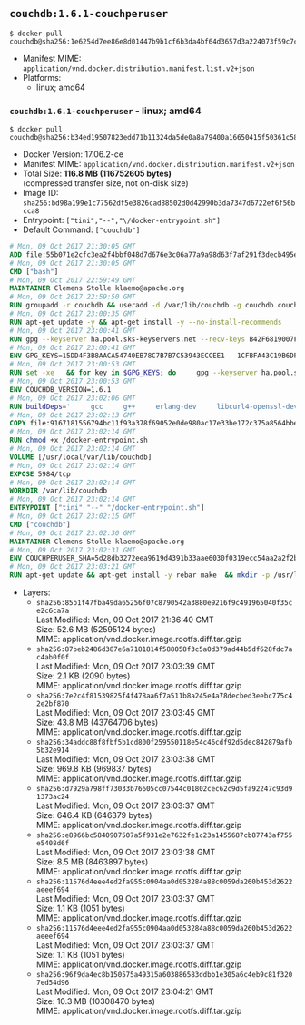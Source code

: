 ## `couchdb:1.6.1-couchperuser`

```console
$ docker pull couchdb@sha256:1e6254d7ee86e8d01447b9b1cf6b3da4bf64d3657d3a224073f59c7ce3873cd9
```

-	Manifest MIME: `application/vnd.docker.distribution.manifest.list.v2+json`
-	Platforms:
	-	linux; amd64

### `couchdb:1.6.1-couchperuser` - linux; amd64

```console
$ docker pull couchdb@sha256:b34ed19507823edd71b11324da5de0a8a79400a16650415f50361c58ac5c05f1
```

-	Docker Version: 17.06.2-ce
-	Manifest MIME: `application/vnd.docker.distribution.manifest.v2+json`
-	Total Size: **116.8 MB (116752605 bytes)**  
	(compressed transfer size, not on-disk size)
-	Image ID: `sha256:bd98a199e1c77562df5e3826cad88502d0d42990b3da7347d6722ef6f56bcca8`
-	Entrypoint: `["tini","--","\/docker-entrypoint.sh"]`
-	Default Command: `["couchdb"]`

```dockerfile
# Mon, 09 Oct 2017 21:30:05 GMT
ADD file:55b071e2cfc3ea2f4bbf048d7d676e3c06a77a9a98d63f7af291f3decb495ec8 in / 
# Mon, 09 Oct 2017 21:30:05 GMT
CMD ["bash"]
# Mon, 09 Oct 2017 22:59:49 GMT
MAINTAINER Clemens Stolle klaemo@apache.org
# Mon, 09 Oct 2017 22:59:50 GMT
RUN groupadd -r couchdb && useradd -d /var/lib/couchdb -g couchdb couchdb
# Mon, 09 Oct 2017 23:00:35 GMT
RUN apt-get update -y && apt-get install -y --no-install-recommends     ca-certificates     curl     erlang-nox     libicu52     libmozjs185-1.0     libnspr4     libnspr4-0d   && rm -rf /var/lib/apt/lists/*
# Mon, 09 Oct 2017 23:00:41 GMT
RUN gpg --keyserver ha.pool.sks-keyservers.net --recv-keys B42F6819007F00F88E364FD4036A9C25BF357DD4   && curl -o /usr/local/bin/gosu -fSL "https://github.com/tianon/gosu/releases/download/1.7/gosu-$(dpkg --print-architecture)"   && curl -o /usr/local/bin/gosu.asc -fSL "https://github.com/tianon/gosu/releases/download/1.7/gosu-$(dpkg --print-architecture).asc"   && gpg --verify /usr/local/bin/gosu.asc   && rm /usr/local/bin/gosu.asc   && chmod +x /usr/local/bin/gosu   && gpg --keyserver ha.pool.sks-keyservers.net --recv-keys 6380DC428747F6C393FEACA59A84159D7001A4E5   && curl -o /usr/local/bin/tini -fSL "https://github.com/krallin/tini/releases/download/v0.9.0/tini"   && curl -o /usr/local/bin/tini.asc -fSL "https://github.com/krallin/tini/releases/download/v0.9.0/tini.asc"   && gpg --verify /usr/local/bin/tini.asc   && rm /usr/local/bin/tini.asc   && chmod +x /usr/local/bin/tini
# Mon, 09 Oct 2017 23:00:41 GMT
ENV GPG_KEYS=15DD4F3B8AACA54740EB78C7B7B7C53943ECCEE1   1CFBFA43C19B6DF4A0CA3934669C02FFDF3CEBA3   25BBBAC113C1BFD5AA594A4C9F96B92930380381   4BFCA2B99BADC6F9F105BEC9C5E32E2D6B065BFB   5D680346FAA3E51B29DBCB681015F68F9DA248BC   7BCCEB868313DDA925DF1805ECA5BCB7BB9656B0   C3F4DFAEAD621E1C94523AEEC376457E61D50B88   D2B17F9DA23C0A10991AF2E3D9EE01E47852AEE4   E0AF0A194D55C84E4A19A801CDB0C0F904F4EE9B
# Mon, 09 Oct 2017 23:00:53 GMT
RUN set -xe   && for key in $GPG_KEYS; do     gpg --keyserver ha.pool.sks-keyservers.net --recv-keys "$key";   done
# Mon, 09 Oct 2017 23:00:53 GMT
ENV COUCHDB_VERSION=1.6.1
# Mon, 09 Oct 2017 23:02:06 GMT
RUN buildDeps='     gcc     g++     erlang-dev     libcurl4-openssl-dev     libicu-dev     libmozjs185-dev     libnspr4-dev     make   '   && apt-get update && apt-get install -y --no-install-recommends $buildDeps   && curl -fSL http://apache.osuosl.org/couchdb/source/$COUCHDB_VERSION/apache-couchdb-$COUCHDB_VERSION.tar.gz -o couchdb.tar.gz   && curl -fSL https://www.apache.org/dist/couchdb/source/$COUCHDB_VERSION/apache-couchdb-$COUCHDB_VERSION.tar.gz.asc -o couchdb.tar.gz.asc   && gpg --verify couchdb.tar.gz.asc   && mkdir -p /usr/src/couchdb   && tar -xzf couchdb.tar.gz -C /usr/src/couchdb --strip-components=1   && cd /usr/src/couchdb   && ./configure --with-js-lib=/usr/lib --with-js-include=/usr/include/mozjs   && make && make install   && apt-get purge -y --auto-remove $buildDeps   && rm -rf /var/lib/apt/lists/* /usr/src/couchdb /couchdb.tar.gz*   && chown -R couchdb:couchdb     /usr/local/lib/couchdb /usr/local/etc/couchdb     /usr/local/var/lib/couchdb /usr/local/var/log/couchdb /usr/local/var/run/couchdb   && chmod -R g+rw     /usr/local/lib/couchdb /usr/local/etc/couchdb     /usr/local/var/lib/couchdb /usr/local/var/log/couchdb /usr/local/var/run/couchdb   && mkdir -p /var/lib/couchdb   && sed -e 's/^bind_address = .*$/bind_address = 0.0.0.0/' -i /usr/local/etc/couchdb/default.ini   && sed -e 's!/usr/local/var/log/couchdb/couch.log$!/dev/null!' -i /usr/local/etc/couchdb/default.ini
# Mon, 09 Oct 2017 23:02:13 GMT
COPY file:9167181556794bc11f93a378f69052e0de980ac17e33be172c375a8564bbe89a in / 
# Mon, 09 Oct 2017 23:02:14 GMT
RUN chmod +x /docker-entrypoint.sh
# Mon, 09 Oct 2017 23:02:14 GMT
VOLUME [/usr/local/var/lib/couchdb]
# Mon, 09 Oct 2017 23:02:14 GMT
EXPOSE 5984/tcp
# Mon, 09 Oct 2017 23:02:14 GMT
WORKDIR /var/lib/couchdb
# Mon, 09 Oct 2017 23:02:14 GMT
ENTRYPOINT ["tini" "--" "/docker-entrypoint.sh"]
# Mon, 09 Oct 2017 23:02:15 GMT
CMD ["couchdb"]
# Mon, 09 Oct 2017 23:02:30 GMT
MAINTAINER Clemens Stolle klaemo@apache.org
# Mon, 09 Oct 2017 23:02:31 GMT
ENV COUCHPERUSER_SHA=5d28db3272eea9619d4391b33aae6030f0319ecc54aa2a2f2b6c6a8d448f03f2
# Mon, 09 Oct 2017 23:03:21 GMT
RUN apt-get update && apt-get install -y rebar make  && mkdir -p /usr/local/lib/couchdb/plugins/couchperuser  && cd /usr/local/lib/couchdb/plugins  && curl -L -o couchperuser.tar.gz https://github.com/etrepum/couchperuser/archive/1.1.0.tar.gz  && echo "$COUCHPERUSER_SHA *couchperuser.tar.gz" | sha256sum -c -  && tar -xzf couchperuser.tar.gz -C couchperuser --strip-components=1  && rm couchperuser.tar.gz  && cd couchperuser  && make  && apt-get purge -y --auto-remove rebar make
```

-	Layers:
	-	`sha256:85b1f47fba49da65256f07c8790542a3880e9216f9c491965040f35ce2c6ca7a`  
		Last Modified: Mon, 09 Oct 2017 21:36:40 GMT  
		Size: 52.6 MB (52595124 bytes)  
		MIME: application/vnd.docker.image.rootfs.diff.tar.gzip
	-	`sha256:87beb2486d387e6a7181814f588058f3c5a0d379ad44b5df628fdc7ac4ab0f0f`  
		Last Modified: Mon, 09 Oct 2017 23:03:39 GMT  
		Size: 2.1 KB (2090 bytes)  
		MIME: application/vnd.docker.image.rootfs.diff.tar.gzip
	-	`sha256:7e2c4f81539825f4f478aa6f7a511b8a245e4a78decbed3eebc775c42e2bf870`  
		Last Modified: Mon, 09 Oct 2017 23:03:45 GMT  
		Size: 43.8 MB (43764706 bytes)  
		MIME: application/vnd.docker.image.rootfs.diff.tar.gzip
	-	`sha256:34addc88f8fbf5b1cd800f259550118e54c46cdf92d5dec842879afb5b32e914`  
		Last Modified: Mon, 09 Oct 2017 23:03:38 GMT  
		Size: 969.8 KB (969837 bytes)  
		MIME: application/vnd.docker.image.rootfs.diff.tar.gzip
	-	`sha256:d7929a798ff73033b76605cc07544c01802cec62c9d5fa92247c93d91373ac24`  
		Last Modified: Mon, 09 Oct 2017 23:03:37 GMT  
		Size: 646.4 KB (646379 bytes)  
		MIME: application/vnd.docker.image.rootfs.diff.tar.gzip
	-	`sha256:e8966bc5840907507a5f931e2e7632fe1c23a1455687cb87743af755e5408d6f`  
		Last Modified: Mon, 09 Oct 2017 23:03:38 GMT  
		Size: 8.5 MB (8463897 bytes)  
		MIME: application/vnd.docker.image.rootfs.diff.tar.gzip
	-	`sha256:11576d4eee4ed2fa955c0904aa0d053284a88c0059da260b453d2622aeeef694`  
		Last Modified: Mon, 09 Oct 2017 23:03:37 GMT  
		Size: 1.1 KB (1051 bytes)  
		MIME: application/vnd.docker.image.rootfs.diff.tar.gzip
	-	`sha256:11576d4eee4ed2fa955c0904aa0d053284a88c0059da260b453d2622aeeef694`  
		Last Modified: Mon, 09 Oct 2017 23:03:37 GMT  
		Size: 1.1 KB (1051 bytes)  
		MIME: application/vnd.docker.image.rootfs.diff.tar.gzip
	-	`sha256:96f9da4ec8b150575a49315a603886583ddbb1e305a6c4eb9c81f3207ed54d96`  
		Last Modified: Mon, 09 Oct 2017 23:04:21 GMT  
		Size: 10.3 MB (10308470 bytes)  
		MIME: application/vnd.docker.image.rootfs.diff.tar.gzip
